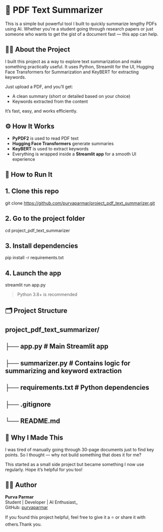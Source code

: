 # 📄 PDF Text Summarizer

This is a simple but powerful tool I built to quickly summarize lengthy PDFs using AI. Whether you're a student going through research papers or just someone who wants to get the gist of a document fast — this app can help.


## 👩‍💻 About the Project

I built this project as a way to explore text summarization and make something practically useful. It uses Python, Streamlit for the UI, Hugging Face Transformers for Summarization and KeyBERT for extracting keywords.

Just upload a PDF, and you’ll get:
- A clean summary (short or detailed based on your choice)
- Keywords extracted from the content

It’s fast, easy, and works efficiently.


## ⚙️ How It Works

- **PyPDF2** is used to read PDF text
- **Hugging Face Transformers** generate summaries
- **KeyBERT** is used to extract keywords
- Everything is wrapped inside a **Streamlit app** for a smooth UI experience


## 🚀 How to Run It


## 1. Clone this repo
git clone https://github.com/purvaparmar/project_pdf_text_summarizer.git

## 2. Go to the project folder
cd project_pdf_text_summarizer

## 3. Install dependencies
pip install -r requirements.txt

## 4. Launch the app
streamlit run app.py


> Python 3.8+ is recommended



## 🗂️ Project Structure


## project_pdf_text_summarizer/
## ├── app.py               # Main Streamlit app
## ├── summarizer.py        # Contains logic for summarizing and keyword extraction
## ├── requirements.txt     # Python dependencies
## ├── .gitignore
## └── README.md




## 🌟 Why I Made This

I was tired of manually going through 30-page documents just to find key points. So I thought — why not build something that does it for me?

This started as a small side project but became something I now use regularly. Hope it’s helpful for you too!


## 🙋‍♀️ Author

**Purva Parmar**  
Student | Developer | AI Enthusiast_  
GitHub: [purvaparmar](https://github.com/purvaparmar)



If you found this project helpful, feel free to give it a ⭐️ or share it with others.Thank you.

